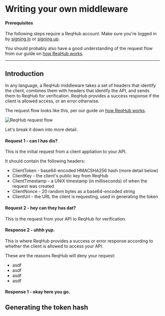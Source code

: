 
# Writing your own middleware

#### Prerequisites

The following steps require a ReqHub account. Make sure you're logged in by [signing in](https://reqhub.io/login) or [signing up](https://reqhub.io/create-account).

You should probably also have a good understanding of the request flow from our guide on [how ReqHub works](/getting-started/how-it-works?id=request-flow).

----

## Introduction

In any language, a ReqHub middleware takes a set of headers that identify the client, combines them with headers that identify the API, and sends them to ReqHub for verification.
ReqHub provides a success response if the client is allowed access, or an error otherwise.

The request flow looks like this, per our guide on [how ReqHub works](/getting-started/how-it-works?id=request-flow).

![ReqHub request flow](https://reqhubprod.blob.core.windows.net/public/docs/flow-diagram-raw.png)

Let's break it down into more detail.

#### Request 1 - can I has dis?

This is the initial request from a client appliation to your API.

It should contain the following headers:

* ClientToken - base64-encoded HMACSHA256 hash (more detail below)
* ClientKey - the client's public key from ReqHub
* ClientTimestamp - a UNIX timestamp (in milliseconds) of when the request was created
* ClientNonce - 20 random bytes as a base64-encoded string
* ClientUrl - the URL the client is requesting, used in generating the token

#### Request 2 - hey can they has dat?

This is the request from your API to ReqHub for verification.

#### Response 2 - uhhh yup.

This is where ReqHub provides a success or error response according to whether the client is allowed to access your API.

These are the reasons ReqHub will deny your request:

* asdf
* asdf
* asdf
* asdf

#### Response 1 - okay here you go.

## Generating the token hash

